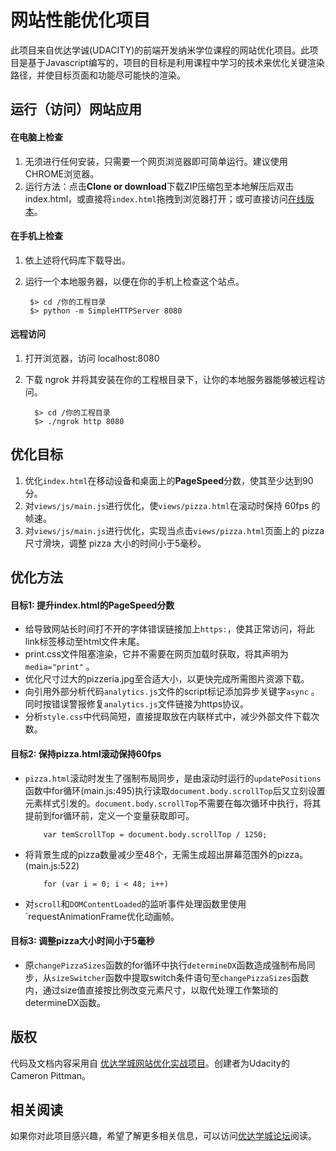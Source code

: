 # 网站性能优化项目

此项目来自优达学诚(UDACITY)的前端开发纳米学位课程的网站优化项目。此项目是基于Javascript编写的，项目的目标是利用课程中学习的技术来优化关键渲染路径，并使目标页面和功能尽可能快的渲染。


## 运行（访问）网站应用
#### 在电脑上检查
1. 无须进行任何安装，只需要一个网页浏览器即可简单运行。建议使用CHROME浏览器。
2. 运行方法：点击**Clone or download**下载ZIP压缩包至本地解压后双击index.html，或直接将`index.html`拖拽到浏览器打开；或可直接访问[在线版本](https://terada46.github.io/Website-Optimization_zh/ "Website Optimization zh")。

#### 在手机上检查
1. 依上述将代码库下载导出。
2. 运行一个本地服务器，以便在你的手机上检查这个站点。

    ```
     $> cd /你的工程目录
     $> python -m SimpleHTTPServer 8080
    ```

#### 远程访问
1. 打开浏览器，访问 localhost:8080
2. 下载 ngrok 并将其安装在你的工程根目录下，让你的本地服务器能够被远程访问。

    ```
      $> cd /你的工程目录
      $> ./ngrok http 8080
    ```
	

## 优化目标

1. 优化`index.html`在移动设备和桌面上的**PageSpeed**分数，使其至少达到90分。
2. 对`views/js/main.js`进行优化，使`views/pizza.html`在滚动时保持 60fps 的帧速。
3. 对`views/js/main.js`进行优化，实现当点击`views/pizza.html`页面上的 pizza 尺寸滑块，调整 pizza 大小的时间小于5毫秒。


## 优化方法

#### 目标1: 提升index.html的PageSpeed分数
* 给导致网站长时间打不开的字体错误链接加上`https:`，使其正常访问，将此link标签移动至html文件末尾。
* print.css文件阻塞渲染，它并不需要在网页加载时获取，将其声明为`media="print"` 。
* 优化尺寸过大的pizzeria.jpg至合适大小，以更快完成所需图片资源下载。
* 向引用外部分析代码`analytics.js`文件的script标记添加异步关键字`async` 。同时按错误警报修复`analytics.js`文件链接为https协议。
* 分析`style.css`中代码简短，直接提取放在内联样式中，减少外部文件下载次数。

#### 目标2: 保持pizza.html滚动保持60fps
* `pizza.html`滚动时发生了强制布局同步，是由滚动时运行的`updatePositions`函数中for循环(main.js:495)执行读取`document.body.scrollTop`后又立刻设置元素样式引发的。`document.body.scrollTop`不需要在每次循环中执行，将其提前到for循环前，定义一个变量获取即可。

    ```
        var temScrollTop = document.body.scrollTop / 1250;
    ```
* 将背景生成的pizza数量减少至48个，无需生成超出屏幕范围外的pizza。 (main.js:522)
	```
	    for (var i = 0; i < 48; i++)
	```
* 对`scroll`和`DOMContentLoaded`的监听事件处理函数里使用`requestAnimationFrame优化动画帧。


#### 目标3: 调整pizza大小时间小于5毫秒
* 原`changePizzaSizes`函数的for循环中执行`determineDX`函数造成强制布局同步，从`sizeSwitcher`函数中提取switch条件语句至`changePizzaSizes`函数内，通过size值直接按比例改变元素尺寸，以取代处理工作繁琐的determineDX函数。


## 版权
代码及文档内容采用自 [优达学城网站优化实战项目](https://github.com/udacity/cn-frontend-development-advanced/raw/master/Website%20Optimization_zh.zip)。创建者为Udacity的Cameron Pittman。


## 相关阅读
如果你对此项目感兴趣，希望了解更多相关信息，可以访问[优达学城论坛](https://discussions.youdaxue.com/)阅读。